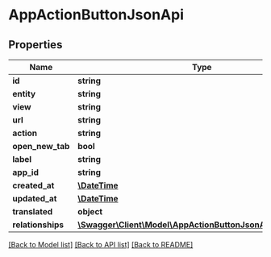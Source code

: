 # AppActionButtonJsonApi

## Properties
Name | Type | Description | Notes
------------ | ------------- | ------------- | -------------
**id** | **string** |  | [optional] 
**entity** | **string** |  | 
**view** | **string** |  | 
**url** | **string** |  | 
**action** | **string** |  | 
**open_new_tab** | **bool** |  | 
**label** | **string** |  | 
**app_id** | **string** |  | 
**created_at** | [**\DateTime**](\DateTime.md) |  | 
**updated_at** | [**\DateTime**](\DateTime.md) |  | [optional] 
**translated** | **object** |  | [optional] 
**relationships** | [**\Swagger\Client\Model\AppActionButtonJsonApiRelationships**](AppActionButtonJsonApiRelationships.md) |  | [optional] 

[[Back to Model list]](../../README.md#documentation-for-models) [[Back to API list]](../../README.md#documentation-for-api-endpoints) [[Back to README]](../../README.md)

